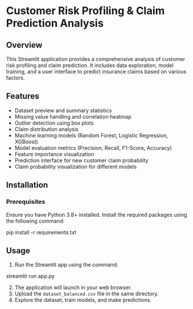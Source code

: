 # Customer Risk Profiling & Claim Prediction Analysis

## Overview
This Streamlit application provides a comprehensive analysis of customer risk profiling and claim prediction. It includes data exploration, model training, and a user interface to predict insurance claims based on various factors.

## Features
- Dataset preview and summary statistics
- Missing value handling and correlation heatmap
- Outlier detection using box plots
- Claim distribution analysis
- Machine learning models (Random Forest, Logistic Regression, XGBoost)
- Model evaluation metrics (Precision, Recall, F1-Score, Accuracy)
- Feature importance visualization
- Prediction interface for new customer claim probability
- Claim probability visualization for different models

## Installation
### Prerequisites
Ensure you have Python 3.8+ installed. Install the required packages using the following command:


pip install -r requirements.txt



## Usage
1. Run the Streamlit app using the command:

streamlit run app.py

2. The application will launch in your web browser.
3. Upload the `dataset_balanced.csv` file in the same directory.
4. Explore the dataset, train models, and make predictions.
